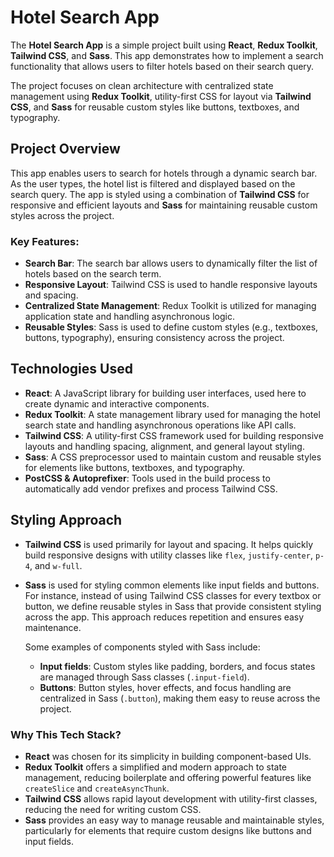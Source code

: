 # Hotel Search App

The **Hotel Search App** is a simple project built using **React**, **Redux Toolkit**, **Tailwind CSS**, and **Sass**. This app demonstrates how to implement a search functionality that allows users to filter hotels based on their search query.

The project focuses on clean architecture with centralized state management using **Redux Toolkit**, utility-first CSS for layout via **Tailwind CSS**, and **Sass** for reusable custom styles like buttons, textboxes, and typography.

## Project Overview

This app enables users to search for hotels through a dynamic search bar. As the user types, the hotel list is filtered and displayed based on the search query. The app is styled using a combination of **Tailwind CSS** for responsive and efficient layouts and **Sass** for maintaining reusable custom styles across the project.

### Key Features:

- **Search Bar**: The search bar allows users to dynamically filter the list of hotels based on the search term.
- **Responsive Layout**: Tailwind CSS is used to handle responsive layouts and spacing.
- **Centralized State Management**: Redux Toolkit is utilized for managing application state and handling asynchronous logic.
- **Reusable Styles**: Sass is used to define custom styles (e.g., textboxes, buttons, typography), ensuring consistency across the project.

## Technologies Used

- **React**: A JavaScript library for building user interfaces, used here to create dynamic and interactive components.
- **Redux Toolkit**: A state management library used for managing the hotel search state and handling asynchronous operations like API calls.
- **Tailwind CSS**: A utility-first CSS framework used for building responsive layouts and handling spacing, alignment, and general layout styling.
- **Sass**: A CSS preprocessor used to maintain custom and reusable styles for elements like buttons, textboxes, and typography.
- **PostCSS & Autoprefixer**: Tools used in the build process to automatically add vendor prefixes and process Tailwind CSS.

## Styling Approach

- **Tailwind CSS** is used primarily for layout and spacing. It helps quickly build responsive designs with utility classes like `flex`, `justify-center`, `p-4`, and `w-full`.
- **Sass** is used for styling common elements like input fields and buttons. For instance, instead of using Tailwind CSS classes for every textbox or button, we define reusable styles in Sass that provide consistent styling across the app. This approach reduces repetition and ensures easy maintenance.

  Some examples of components styled with Sass include:

  - **Input fields**: Custom styles like padding, borders, and focus states are managed through Sass classes (`.input-field`).
  - **Buttons**: Button styles, hover effects, and focus handling are centralized in Sass (`.button`), making them easy to reuse across the project.

### Why This Tech Stack?

- **React** was chosen for its simplicity in building component-based UIs.
- **Redux Toolkit** offers a simplified and modern approach to state management, reducing boilerplate and offering powerful features like `createSlice` and `createAsyncThunk`.
- **Tailwind CSS** allows rapid layout development with utility-first classes, reducing the need for writing custom CSS.
- **Sass** provides an easy way to manage reusable and maintainable styles, particularly for elements that require custom designs like buttons and input fields.
